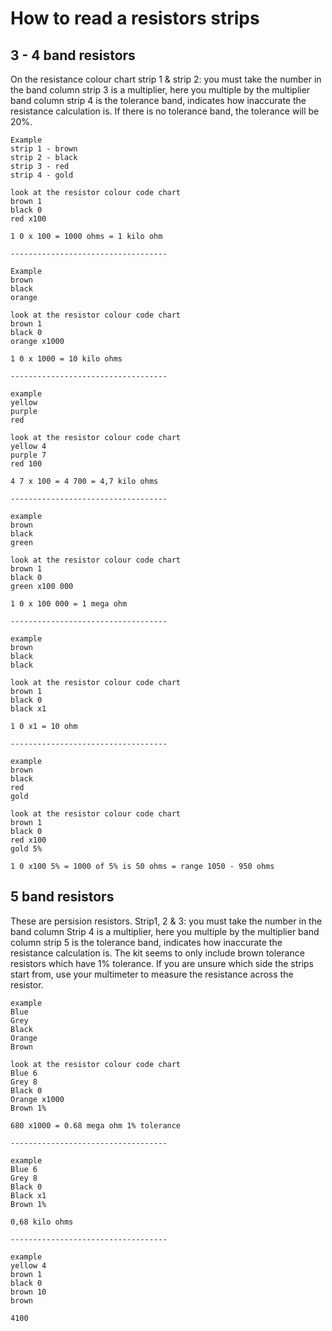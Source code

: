 # How to read a resistors strips #

## 3 - 4 band resistors ##
On the resistance colour chart
strip 1 & strip 2: you must take the number in the band column
strip 3 is a multiplier, here you multiple by the multiplier band column
strip 4 is the tolerance band, indicates how inaccurate the resistance calculation is. If there is no tolerance band, the tolerance will be 20%.



``` 
Example
strip 1 - brown
strip 2 - black
strip 3 - red
strip 4 - gold

look at the resistor colour code chart
brown 1
black 0
red x100

1 0 x 100 = 1000 ohms = 1 kilo ohm

-----------------------------------

Example
brown
black
orange

look at the resistor colour code chart
brown 1
black 0
orange x1000

1 0 x 1000 = 10 kilo ohms

-----------------------------------

example 
yellow
purple
red

look at the resistor colour code chart
yellow 4
purple 7
red 100

4 7 x 100 = 4 700 = 4,7 kilo ohms

-----------------------------------

example
brown
black
green

look at the resistor colour code chart
brown 1
black 0
green x100 000

1 0 x 100 000 = 1 mega ohm

-----------------------------------

example
brown
black
black

look at the resistor colour code chart
brown 1
black 0
black x1

1 0 x1 = 10 ohm

-----------------------------------

example
brown
black
red
gold

look at the resistor colour code chart
brown 1
black 0
red x100
gold 5%

1 0 x100 5% = 1000 of 5% is 50 ohms = range 1050 - 950 ohms 
```

## 5 band resistors ##
These are persision resistors.
Strip1, 2 & 3: you must take the number in the band column
Strip 4 is a multiplier, here you multiple by the multiplier band column
strip 5 is the tolerance band, indicates how inaccurate the resistance calculation is. The kit seems to only include brown tolerance resistors which have 1% tolerance.
If you are unsure which side the strips start from, use your multimeter to measure the resistance across the resistor.

```
example
Blue
Grey
Black
Orange
Brown

look at the resistor colour code chart
Blue 6
Grey 8
Black 0
Orange x1000
Brown 1%  

680 x1000 = 0.68 mega ohm 1% tolerance

-----------------------------------

example
Blue 6 
Grey 8
Black 0
Black x1
Brown 1%

0,68 kilo ohms

-----------------------------------

example
yellow 4
brown 1
black 0
brown 10
brown 

4100
```
